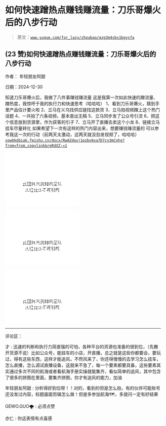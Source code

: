 # 如何快速蹭热点赚钱赚流量：刀乐哥爆火后的八步行动

> 原文：[`www.yuque.com/for_lazy/zhoubao/qzg3m4vbs1bgysfa`](https://www.yuque.com/for_lazy/zhoubao/qzg3m4vbs1bgysfa)

## (23 赞)如何快速蹭热点赚钱赚流量：刀乐哥爆火后的八步行动

作者： 年轻朋友阿甜

日期：2024-12-30

知道刀乐哥爆火后，我做了八件事赚钱赚流量 这是我第一次如此快速的蹭流量、蹭热度，我惊呼于我的执行力和快速思考（哈哈哈）
1、看到刀乐哥爆火，猜到手里产品估计要火啦 2、立马在义乌找供应链找这款货 3、立马拍视频蹭上这个热门话题 4、一共拍了六条视频，基本直出无稿
5、立马同步发了公众号引流 6、把这个信息放到货源里，作为获客的引子 7、立马开了直播去卖这个小龙 8、链接立马挂车尽量转化
如果希望下一次有这样的热门内容出来，想要赚钱赚流量的 可以参考我这一次的行动（前两天太激动，这两天就没劲发视频了，哈哈哈） [`vow6kdbiak.feishu.cn/docx/RwAZdouj1ozbv6xa7D7cy3mCnhg?from=from_copylink&reRdXZ;=1`](https://vow6kdbiak.feishu.cn/docx/RwAZdouj1ozbv6xa7D7cy3mCnhg?from=from_copylink&reRdXZ;=1)

![](img/e9d6d91b264e81aa32a4a7757dab71d6.png "None")

![](img/cdc76b0a153c3bd6a86fd76b71d33839.png "None")

![](img/25d50b66b039b768aa8ee9060ada50e9.png "None")

* * *

评论区：

才 : 迅速的判断和执行力简直强的可怕，各种平台的资源也准备的很到位，（先撇开货源不说）比如公众号，能挂车的小店，开直播，总之就是这些你都要会，要玩过，得有这些东西，这样才能追风，不然风来了，你还得慢慢的去学习怎么挂车，怎么直播，怎么调试直播设备，这就来不急了，每一个要素都要具备，这些要素其实通过多次不同的航海或者看航海手册实操就能集齐，看似简单的追风，其中包含了很多的拼图在里面，要集齐拼图，你才有追风的能力，加油

年轻朋友阿甜 : 分析得好到位呀！！对的，看到的但是怎么拍，有的伙伴可能账号还没发过内容，标题画面剪辑怎么做！但是多参加航海🗺️，多提问一定有好结果

GEWO.GUO🌪 : 必须点赞

亦仁 : 你这表情有点喜感